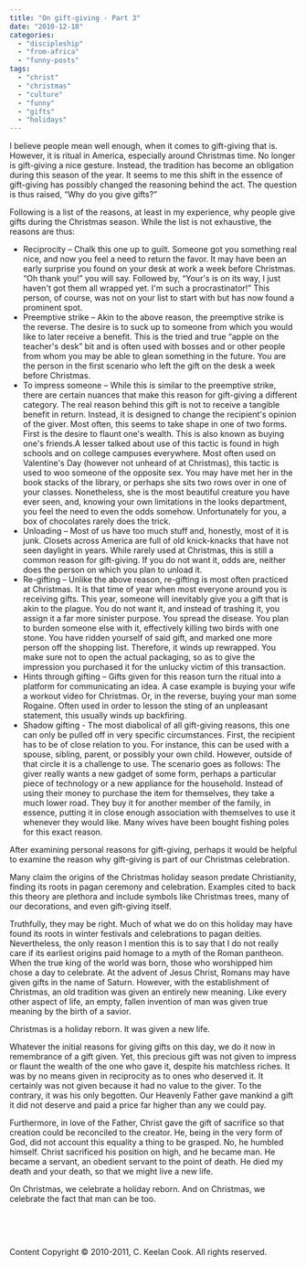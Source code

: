```yaml
---
title: "On gift-giving - Part 3"
date: "2010-12-18"
categories: 
  - "discipleship"
  - "from-africa"
  - "funny-posts"
tags: 
  - "christ"
  - "christmas"
  - "culture"
  - "funny"
  - "gifts"
  - "holidays"
---
```


I believe people mean well enough, when it comes to gift-giving that is. However, it is ritual in America, especially around Christmas time. No longer is gift-giving a nice gesture. Instead, the tradition has become an obligation during this season of the year. It seems to me this shift in the essence of gift-giving has possibly changed the reasoning behind the act. The question is thus raised, “Why do you give gifts?”

Following is a list of the reasons, at least in my experience, why people give gifts during the Christmas season. While the list is not exhaustive, the reasons are thus:

- Reciprocity – Chalk this one up to guilt. Someone got you something real nice, and now you feel a need to return the favor. It may have been an early surprise you found on your desk at work a week before Christmas. “Oh thank you!” you will say. Followed by, “Your's is on its way, I just haven't got them all wrapped yet. I'm such a procrastinator!” This person, of course, was not on your list to start with but has now found a prominent spot.
- Preemptive strike – Akin to the above reason, the preemptive strike is the reverse. The desire is to suck up to someone from which you would like to later receive a benefit. This is the tried and true “apple on the teacher's desk” bit and is often used with bosses and or other people from whom you may be able to glean something in the future. You are the person in the first scenario who left the gift on the desk a week before Christmas.
- To impress someone – While this is similar to the preemptive strike, there are certain nuances that make this reason for gift-giving a different category. The real reason behind this gift is not to receive a tangible benefit in return. Instead, it is designed to change the recipient's opinion of the giver. Most often, this seems to take shape in one of two forms. First is the desire to flaunt one's wealth. This is also known as buying one's friends.A lesser talked about use of this tactic is found in high schools and on college campuses everywhere. Most often used on Valentine's Day (however not unheard of at Christmas), this tactic is used to woo someone of the opposite sex. You may have met her in the book stacks of the library, or perhaps she sits two rows over in one of your classes. Nonetheless, she is the most beautiful creature you have ever seen, and, knowing your own limitations in the looks department, you feel the need to even the odds somehow. Unfortunately for you, a box of chocolates rarely does the trick.
- Unloading – Most of us have too much stuff and, honestly, most of it is junk. Closets across America are full of old knick-knacks that have not seen daylight in years. While rarely used at Christmas, this is still a common reason for gift-giving. If you do not want it, odds are, neither does the person on which you plan to unload it.
- Re-gifting – Unlike the above reason, re-gifting is most often practiced at Christmas. It is that time of year when most everyone around you is receiving gifts. This year, someone will inevitably give you a gift that is akin to the plague. You do not want it, and instead of trashing it, you assign it a far more sinister purpose. You spread the disease. You plan to burden someone else with it, effectively killing two birds with one stone. You have ridden yourself of said gift, and marked one more person off the shopping list. Therefore, it winds up rewrapped. You make sure not to open the actual packaging, so as to give the impression you purchased it for the unlucky victim of this transaction.
- Hints through gifting – Gifts given for this reason turn the ritual into a platform for communicating an idea. A case example is buying your wife a workout video for Christmas. Or, in the reverse, buying your man some Rogaine. Often used in order to lesson the sting of an unpleasant statement, this usually winds up backfiring.
- Shadow gifting - The most diabolical of all gift-giving reasons, this one can only be pulled off in very specific circumstances. First, the recipient has to be of close relation to you. For instance, this can be used with a spouse, sibling, parent, or possibly your own child. However, outside of that circle it is a challenge to use. The scenario goes as follows: The giver really wants a new gadget of some form, perhaps a particular piece of technology or a new appliance for the household. Instead of using their money to purchase the item for themselves, they take a much lower road. They buy it for another member of the family, in essence, putting it in close enough association with themselves to use it whenever they would like. Many wives have been bought fishing poles for this exact reason.

After examining personal reasons for gift-giving, perhaps it would be helpful to examine the reason why gift-giving is part of our Christmas celebration.

Many claim the origins of the Christmas holiday season predate Christianity, finding its roots in pagan ceremony and celebration. Examples cited to back this theory are plethora and include symbols like Christmas trees, many of our decorations, and even gift-giving itself.

Truthfully, they may be right. Much of what we do on this holiday may have found its roots in winter festivals and celebrations to pagan deities. Nevertheless, the only reason I mention this is to say that I do not really care if its earliest origins paid homage to a myth of the Roman pantheon. When the true king of the world was born, those who worshipped him chose a day to celebrate. At the advent of Jesus Christ, Romans may have given gifts in the name of Saturn. However, with the establishment of Christmas, an old tradition was given an entirely new meaning. Like every other aspect of life, an empty, fallen invention of man was given true meaning by the birth of a savior.

Christmas is a holiday reborn. It was given a new life.

Whatever the initial reasons for giving gifts on this day, we do it now in remembrance of a gift given. Yet, this precious gift was not given to impress or flaunt the wealth of the one who gave it, despite his matchless riches. It was by no means given in reciprocity as to ones who deserved it. It certainly was not given because it had no value to the giver. To the contrary, it was his only begotten. Our Heavenly Father gave mankind a gift it did not deserve and paid a price far higher than any we could pay.

Furthermore, in love of the Father, Christ gave the gift of sacrifice so that creation could be reconciled to the creator. He, being in the very form of God, did not account this equality a thing to be grasped. No, he humbled himself. Christ sacrificed his position on high, and he became man. He became a servant, an obedient servant to the point of death. He died my death and your death, so that we might live a new life.

On Christmas, we celebrate a holiday reborn. And on Christmas, we celebrate the fact that man can be too.

 

 

Content Copyright © 2010-2011, C. Keelan Cook. All rights reserved.
